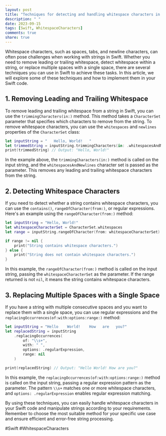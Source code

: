 ```yaml
---
layout: post
title: "Techniques for detecting and handling whitespace characters in Swift"
description: " "
date: 2023-09-15
tags: [Swift, WhitespaceCharacters]
comments: true
share: true
---
```


Whitespace characters, such as spaces, tabs, and newline characters, can often pose challenges when working with strings in Swift. Whether you need to remove leading or trailing whitespace, detect whitespace within a string, or replace multiple spaces with a single space, there are several techniques you can use in Swift to achieve these tasks. In this article, we will explore some of these techniques and how to implement them in your Swift code.

## 1. Removing Leading and Trailing Whitespace

To remove leading and trailing whitespace from a string in Swift, you can use the `trimmingCharacters(in:)` method. This method takes a `CharacterSet` parameter that specifies which characters to remove from the string. To remove whitespace characters, you can use the `whitespaces` and `newlines` properties of the `CharacterSet` class:

```swift
let inputString = "   Hello, World!   "
let trimmedString = inputString.trimmingCharacters(in: .whitespacesAndNewlines)
print(trimmedString) // Output: "Hello, World!"
```

In the example above, the `trimmingCharacters(in:)` method is called on the input string, and the `whitespacesAndNewlines` character set is passed as the parameter. This removes any leading and trailing whitespace characters from the string.

## 2. Detecting Whitespace Characters

If you need to detect whether a string contains whitespace characters, you can use the `contains()`, `rangeOfCharacter(from:)`, or regular expressions. Here's an example using the `rangeOfCharacter(from:)` method:

```swift
let inputString = "Hello, World!"
let whitespaceCharacterSet = CharacterSet.whitespaces
let range = inputString.rangeOfCharacter(from: whitespaceCharacterSet)

if range != nil {
    print("String contains whitespace characters.")
} else {
    print("String does not contain whitespace characters.")
}
```

In this example, the `rangeOfCharacter(from:)` method is called on the input string, passing the `whitespaceCharacterSet` as the parameter. If the range returned is not `nil`, it means the string contains whitespace characters.

## 3. Replacing Multiple Spaces with a Single Space

If you have a string with multiple consecutive spaces and you want to replace them with a single space, you can use regular expressions and the `replacingOccurrences(of:with:options:range:)` method:

```swift
let inputString = "Hello    World!    How   are   you?"
let replacedString = inputString
    .replacingOccurrences(
        of: "\\s+",
        with: " ",
        options: .regularExpression,
        range: nil
    )

print(replacedString) // Output: "Hello World! How are you?"
```

In this example, the `replacingOccurrences(of:with:options:range:)` method is called on the input string, passing a regular expression pattern as the parameter. The pattern `\\s+` matches one or more whitespace characters, and `options: .regularExpression` enables regular expression matching.

By using these techniques, you can easily handle whitespace characters in your Swift code and manipulate strings according to your requirements. Remember to choose the most suitable method for your specific use case and ensure efficient and error-free string processing.

#Swift #WhitespaceCharacters